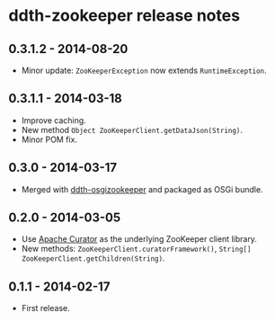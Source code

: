 ddth-zookeeper release notes
==========================

0.3.1.2 - 2014-08-20
--------------------
- Minor update: `ZooKeeperException` now extends `RuntimeException`.


0.3.1.1 - 2014-03-18
--------------------
- Improve caching.
- New method `Object ZooKeeperClient.getDataJson(String)`.
- Minor POM fix.


0.3.0 - 2014-03-17
------------------
- Merged with [ddth-osgizookeeper](https://github.com/DDTH/ddth-osgizookeeper) and packaged as OSGi bundle.


0.2.0 - 2014-03-05
------------------
- Use [Apache Curator](http://curator.apache.org/index.html) as the underlying ZooKeeper client library.
- New methods: `ZooKeeperClient.curatorFramework()`, `String[] ZooKeeperClient.getChildren(String)`.


0.1.1 - 2014-02-17
------------------
- First release.
